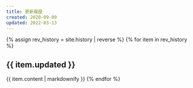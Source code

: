 ```yaml
---
title: 更新履歴
created: 2020-09-09
updated: 2022-03-13
---
```

{% assign rev_history = site.history | reverse %}
{% for item in rev_history %}
## <a name="{{ item.updated }}">{{ item.updated }}</a>
{{ item.content | markdownify }}
{% endfor %}
